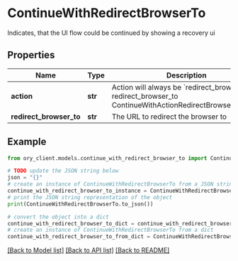 # ContinueWithRedirectBrowserTo

Indicates, that the UI flow could be continued by showing a recovery ui

## Properties

Name | Type | Description | Notes
------------ | ------------- | ------------- | -------------
**action** | **str** | Action will always be &#x60;redirect_browser_to&#x60; redirect_browser_to ContinueWithActionRedirectBrowserToString | 
**redirect_browser_to** | **str** | The URL to redirect the browser to | 

## Example

```python
from ory_client.models.continue_with_redirect_browser_to import ContinueWithRedirectBrowserTo

# TODO update the JSON string below
json = "{}"
# create an instance of ContinueWithRedirectBrowserTo from a JSON string
continue_with_redirect_browser_to_instance = ContinueWithRedirectBrowserTo.from_json(json)
# print the JSON string representation of the object
print(ContinueWithRedirectBrowserTo.to_json())

# convert the object into a dict
continue_with_redirect_browser_to_dict = continue_with_redirect_browser_to_instance.to_dict()
# create an instance of ContinueWithRedirectBrowserTo from a dict
continue_with_redirect_browser_to_from_dict = ContinueWithRedirectBrowserTo.from_dict(continue_with_redirect_browser_to_dict)
```
[[Back to Model list]](../README.md#documentation-for-models) [[Back to API list]](../README.md#documentation-for-api-endpoints) [[Back to README]](../README.md)


